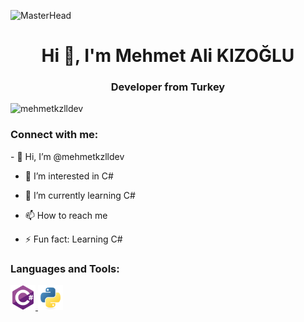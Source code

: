 ![MasterHead](https://media.licdn.com/dms/image/v2/D4E16AQH_hyFPdfjYQQ/profile-displaybackgroundimage-shrink_350_1400/profile-displaybackgroundimage-shrink_350_1400/0/1739121893795?e=1744848000&v=beta&t=PR08v2YU--FzogZ7-zXdtaFFHzVAeJ2ulNUX5IVXTM8)



<h1 align="center">Hi 👋, I'm Mehmet Ali KIZOĞLU</h1>
<h3 align="center">Developer from Turkey</h3>

<p align="left"> <img src="https://komarev.com/ghpvc/?username=mehmetkzlldev&label=Profile%20views&color=0e75b6&style=flat" alt="mehmetkzlldev" /> </p>



<h3 align="left">Connect with me:</h3>
<p align="left">
  
</p>
- 👋 Hi, I’m @mehmetkzlldev

- 👀 I’m interested in C#

- 🌱 I’m currently learning C#

- 📫 How to reach me 

- ⚡ Fun fact: Learning C#

<h3 align="left">Languages and Tools:</h3>
<p align="left"> <a href="https://www.w3schools.com/cs/" target="_blank" rel="noreferrer"> <img src="https://raw.githubusercontent.com/devicons/devicon/master/icons/csharp/csharp-original.svg" alt="csharp" width="40" height="40"/> </a> <a href="https://www.python.org" target="_blank" rel="noreferrer"> <img src="https://raw.githubusercontent.com/devicons/devicon/master/icons/python/python-original.svg" alt="python" width="40" height="40"/> </a> </p>




<!---
mehmetkzlldev/mehmetkzlldev is a ✨ special ✨ repository because its `README.md` (this file) appears on your GitHub profile.
You can click the Preview link to take a look at your changes.
--->
